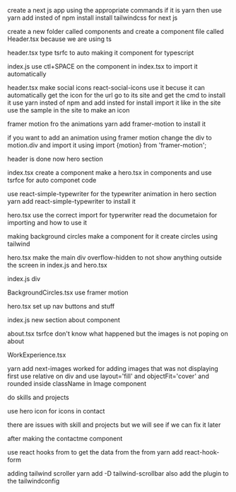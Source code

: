 create a next js app using the appropriate commands
if it is yarn then use yarn add insted of npm install
install tailwindcss for next js

create a new folder called components and create a component file called Header.tsx because we are using ts

header.tsx
type tsrfc to auto making it component for typescript

index.js
use ctl+SPACE on the component in index.tsx to import it automatically

header.tsx
make social icons
react-social-icons
use it becuse it can automatically get the icon for the url
go to its site and get the cmd to install it
use yarn insted of npm and add insted for install
import it like in the site
use the sample in the site to make an icon

framer motion fro the animations
yarn add framer-motion
to install it

if you want to add an animation using framer motion change the div to motion.div
and import it using
import {motion} from 'framer-motion';

header is done now hero section

index.tsx
create a component <hero />
make a hero.tsx in components and use tsrfce for auto componet code

use react-simple-typewriter for the typewriter animation in hero section
yarn add react-simple-typewriter
to install it

hero.tsx
use the correct import for typerwriter
read the documetaion for importing and how to use it

making background circles
make a component for it
create circles using tailwind

hero.tsx
make the main div overflow-hidden to not show anything outside the screen in index.js and hero.tsx

index.js
div

BackgroundCircles.tsx
use framer motion

hero.tsx
set up nav buttons and stuff

index.js
new section about component

about.tsx
tsrfce
don't know what happened but the images is not poping on about

WorkExperience.tsx

yarn add next-images
worked for adding images that was not displaying first
use relative on div and use layout='fill' and objectFit='cover' and rounded inside className in Image component

do skills and projects

use hero icon for icons in contact

there are issues with skill and projects but we will see if we can fix it later

after making the contactme component

use react hooks from
to get the data from the from
yarn add react-hook-form

adding tailwind scroller
yarn add -D tailwind-scrollbar
also add the plugin to the tailwindconfig

